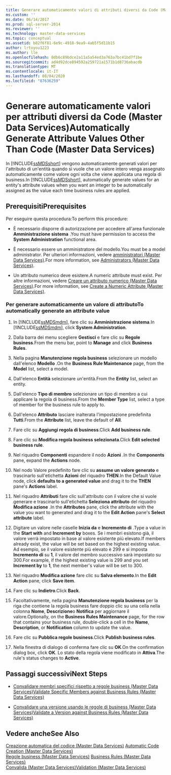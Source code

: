 ```yaml
---
title: Generare automaticamente valori di attributi diversi da Code (Master Data Services) | Microsoft Docs
ms.custom: ''
ms.date: 06/14/2017
ms.prod: sql-server-2014
ms.reviewer: ''
ms.technology: master-data-services
ms.topic: conceptual
ms.assetid: b82f6f81-6e9c-4918-9ea9-4ab5f5d11b15
author: lrtoyou1223
ms.author: lle
ms.openlocfilehash: 8db6c89bdce2a11a5a54ed3a763a7bc41bd7f1be
ms.sourcegitcommit: ad4d92dce894592a259721a1571b1d8736abacdb
ms.translationtype: MT
ms.contentlocale: it-IT
ms.lasthandoff: 08/04/2020
ms.locfileid: "87636259"
---
```

# <a name="automatically-generate-attribute-values-other-than-code-master-data-services"></a><span data-ttu-id="defb4-102">Generare automaticamente valori per attributi diversi da Code (Master Data Services)</span><span class="sxs-lookup"><span data-stu-id="defb4-102">Automatically Generate Attribute Values Other Than Code (Master Data Services)</span></span>
  <span data-ttu-id="defb4-103">In [!INCLUDE[ssMDSshort](../includes/ssmdsshort-md.md)] vengono automaticamente generati valori per l'attributo di un'entità quando si vuole che un valore intero venga assegnato automaticamente come valore ogni volta che viene applicata una regola di business.</span><span class="sxs-lookup"><span data-stu-id="defb4-103">In [!INCLUDE[ssMDSshort](../includes/ssmdsshort-md.md)], automatically generate values for an entity's attribute values when you want an integer to be automatically assigned as the value each time business rules are applied.</span></span>  
  
## <a name="prerequisites"></a><span data-ttu-id="defb4-104">Prerequisiti</span><span class="sxs-lookup"><span data-stu-id="defb4-104">Prerequisites</span></span>  
 <span data-ttu-id="defb4-105">Per eseguire questa procedura:</span><span class="sxs-lookup"><span data-stu-id="defb4-105">To perform this procedure:</span></span>  
  
-   <span data-ttu-id="defb4-106">È necessario disporre di autorizzazione per accedere all'area funzionale **Amministrazione sistema** .</span><span class="sxs-lookup"><span data-stu-id="defb4-106">You must have permission to access the **System Administration** functional area.</span></span>  
  
-   <span data-ttu-id="defb4-107">È necessario essere un amministratore del modello.</span><span class="sxs-lookup"><span data-stu-id="defb4-107">You must be a model administrator.</span></span> <span data-ttu-id="defb4-108">Per ulteriori informazioni, vedere [amministratori &#40;Master Data Services&#41;](administrators-master-data-services.md).</span><span class="sxs-lookup"><span data-stu-id="defb4-108">For more information, see [Administrators &#40;Master Data Services&#41;](administrators-master-data-services.md).</span></span>  
  
-   <span data-ttu-id="defb4-109">Un attributo numerico deve esistere.</span><span class="sxs-lookup"><span data-stu-id="defb4-109">A numeric attribute must exist.</span></span> <span data-ttu-id="defb4-110">Per altre informazioni, vedere [Creare un attributo numerico &#40;Master Data Services&#41;](../../2014/master-data-services/create-a-numeric-attribute-master-data-services.md).</span><span class="sxs-lookup"><span data-stu-id="defb4-110">For more information, see [Create a Numeric Attribute &#40;Master Data Services&#41;](../../2014/master-data-services/create-a-numeric-attribute-master-data-services.md).</span></span>  
  
### <a name="to-automatically-generate-an-attribute-value"></a><span data-ttu-id="defb4-111">Per generare automaticamente un valore di attributo</span><span class="sxs-lookup"><span data-stu-id="defb4-111">To automatically generate an attribute value</span></span>  
  
1.  <span data-ttu-id="defb4-112">In [!INCLUDE[ssMDSmdm](../includes/ssmdsmdm-md.md)], fare clic su **Amministrazione sistema**.</span><span class="sxs-lookup"><span data-stu-id="defb4-112">In [!INCLUDE[ssMDSmdm](../includes/ssmdsmdm-md.md)], click **System Administration**.</span></span>  
  
2.  <span data-ttu-id="defb4-113">Dalla barra dei menu scegliere **Gestisci** e fare clic su **Regole business**.</span><span class="sxs-lookup"><span data-stu-id="defb4-113">From the menu bar, point to **Manage** and click **Business Rules**.</span></span>  
  
3.  <span data-ttu-id="defb4-114">Nella pagina **Manutenzione regola business** selezionare un modello dall'elenco **Modello** .</span><span class="sxs-lookup"><span data-stu-id="defb4-114">On the **Business Rule Maintenance** page, from the **Model** list, select a model.</span></span>  
  
4.  <span data-ttu-id="defb4-115">Dall'elenco **Entità** selezionare un'entità.</span><span class="sxs-lookup"><span data-stu-id="defb4-115">From the **Entity** list, select an entity.</span></span>  
  
5.  <span data-ttu-id="defb4-116">Dall'elenco **Tipo di membro** selezionare un tipo di membro a cui applicare la regola di business.</span><span class="sxs-lookup"><span data-stu-id="defb4-116">From the **Member Type** list, select a type of member for the business rule to apply to.</span></span>  
  
6.  <span data-ttu-id="defb4-117">Dall'elenco **Attributo** lasciare inalterata l'impostazione predefinita **Tutti**.</span><span class="sxs-lookup"><span data-stu-id="defb4-117">From the **Attribute** list, leave the default of **All**.</span></span>  
  
7.  <span data-ttu-id="defb4-118">Fare clic su **Aggiungi regola di business**.</span><span class="sxs-lookup"><span data-stu-id="defb4-118">Click **Add business rule**.</span></span>  
  
8.  <span data-ttu-id="defb4-119">Fare clic su **Modifica regola business selezionata**.</span><span class="sxs-lookup"><span data-stu-id="defb4-119">Click **Edit selected business rule**.</span></span>  
  
9. <span data-ttu-id="defb4-120">Nel riquadro **Componenti** espandere il nodo **Azioni** .</span><span class="sxs-lookup"><span data-stu-id="defb4-120">In the **Components** pane, expand the **Actions** node.</span></span>  
  
10. <span data-ttu-id="defb4-121">Nel nodo Valore predefinito fare clic su **assume un valore generato** e trascinarlo sull'etichetta **Azioni** del riquadro **THEN**.</span><span class="sxs-lookup"><span data-stu-id="defb4-121">In the Default Value node, click **defaults to a generated value** and drag it to the **THEN** pane's **Actions** label.</span></span>  
  
11. <span data-ttu-id="defb4-122">Nel riquadro **Attributi** fare clic sull'attributo con il valore che si vuole generare e trascinarlo sull'etichetta **Seleziona attributo** del riquadro **Modifica azione** .</span><span class="sxs-lookup"><span data-stu-id="defb4-122">In the **Attributes** pane, click the attribute with the value you want to generated and drag it to the **Edit Action** pane's **Select attribute** label.</span></span>  
  
12. <span data-ttu-id="defb4-123">Digitare un valore nelle caselle **Inizia da** e **Incremento di** .</span><span class="sxs-lookup"><span data-stu-id="defb4-123">Type a value in the **Start with** and **Increment by** boxes.</span></span> <span data-ttu-id="defb4-124">Se i membri esistono già, il valore verrà impostato in base al valore esistente più elevato.</span><span class="sxs-lookup"><span data-stu-id="defb4-124">If members already exist, the value will be set based on the highest existing value.</span></span> <span data-ttu-id="defb4-125">Ad esempio, se il valore esistente più elevato è 299 e si imposta **Incremento di** su **1**, il valore del membro successivo sarà impostato su 300.</span><span class="sxs-lookup"><span data-stu-id="defb4-125">For example, if the highest existing value is 299 and you set **Increment by** to **1**, the next member's value will be set to 300.</span></span>  
  
13. <span data-ttu-id="defb4-126">Nel riquadro **Modifica azione** fare clic su **Salva elemento**.</span><span class="sxs-lookup"><span data-stu-id="defb4-126">In the **Edit Action** pane, click **Save item**.</span></span>  
  
14. <span data-ttu-id="defb4-127">Fare clic su **Indietro**.</span><span class="sxs-lookup"><span data-stu-id="defb4-127">Click **Back**.</span></span>  
  
15. <span data-ttu-id="defb4-128">Facoltativamente, nella pagina **Manutenzione regola business** per la riga che contiene la regola business fare doppio clic su una cella nella colonna **Nome**, **Descrizione**o **Notifica** per aggiornare il valore.</span><span class="sxs-lookup"><span data-stu-id="defb4-128">Optionally, on the **Business Rules Maintenance** page, for the row that contains your business rule, double-click a cell in the **Name**, **Description**, or **Notification** column to update the value.</span></span>  
  
16. <span data-ttu-id="defb4-129">Fare clic su **Pubblica regole business**.</span><span class="sxs-lookup"><span data-stu-id="defb4-129">Click **Publish business rules**.</span></span>  
  
17. <span data-ttu-id="defb4-130">Nella finestra di dialogo di conferma fare clic su **OK**.</span><span class="sxs-lookup"><span data-stu-id="defb4-130">On the confirmation dialog box, click **OK**.</span></span> <span data-ttu-id="defb4-131">Lo stato della regola viene modificato in **Attiva**.</span><span class="sxs-lookup"><span data-stu-id="defb4-131">The rule's status changes to **Active**.</span></span>  
  
## <a name="next-steps"></a><span data-ttu-id="defb4-132">Passaggi successivi</span><span class="sxs-lookup"><span data-stu-id="defb4-132">Next Steps</span></span>  
  
-   [<span data-ttu-id="defb4-133">Convalidare membri specifici rispetto a regole business &#40;Master Data Services&#41;</span><span class="sxs-lookup"><span data-stu-id="defb4-133">Validate Specific Members against Business Rules &#40;Master Data Services&#41;</span></span>](../../2014/master-data-services/validate-specific-members-against-business-rules-master-data-services.md)  
  
-   [<span data-ttu-id="defb4-134">Convalidare una versione usando le regole di business &#40;Master Data Services&#41;</span><span class="sxs-lookup"><span data-stu-id="defb4-134">Validate a Version against Business Rules &#40;Master Data Services&#41;</span></span>](../../2014/master-data-services/validate-a-version-against-business-rules-master-data-services.md)  
  
## <a name="see-also"></a><span data-ttu-id="defb4-135">Vedere anche</span><span class="sxs-lookup"><span data-stu-id="defb4-135">See Also</span></span>  
 <span data-ttu-id="defb4-136">[Creazione automatica del codice &#40;Master Data Services&#41;](../../2014/master-data-services/automatic-code-creation-master-data-services.md) </span><span class="sxs-lookup"><span data-stu-id="defb4-136">[Automatic Code Creation &#40;Master Data Services&#41;](../../2014/master-data-services/automatic-code-creation-master-data-services.md) </span></span>  
 <span data-ttu-id="defb4-137">[Regole business &#40;Master Data Services&#41;](../../2014/master-data-services/business-rules-master-data-services.md) </span><span class="sxs-lookup"><span data-stu-id="defb4-137">[Business Rules &#40;Master Data Services&#41;](../../2014/master-data-services/business-rules-master-data-services.md) </span></span>  
 [<span data-ttu-id="defb4-138">Convalida &#40;Master Data Services&#41;</span><span class="sxs-lookup"><span data-stu-id="defb4-138">Validation &#40;Master Data Services&#41;</span></span>](../../2014/master-data-services/validation-master-data-services.md)  
  
  
